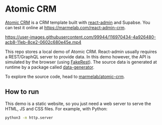 # Atomic CRM

[Atomic CRM](https://marmelab.com/atomic-crm/) is a CRM template built with [react-admin](https://github.com/marmelab/react-admin) and Supabse. You can test it online at https://marmelab.com/react-admin-crm.

https://user-images.githubusercontent.com/99944/116970434-4a926480-acb8-11eb-8ce2-0602c680e45e.mp4

This repo stores a local demo of Atomic CRM. React-admin usually requires a REST/GraphQL server to provide data. In this demo however, the API is simulated by the browser (using [FakeRest](https://github.com/marmelab/FakeRest)). The source data is generated at runtime by a package called [data-generator](https://github.com/marmelab/react-admin/tree/master/examples/data-generator).

To explore the source code, head to [marmelab/atomic-crm](https://github.com/marmelab/atomic-crm).

## How to run

This demo is a static website, so you just need a web server to serve the HTML, JS and CSS files. For example, with Python:

```sh
python3 -m http.server
```
